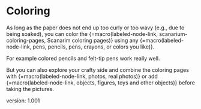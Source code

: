 # Coloring

As long as the paper does not end up too curly or too wavy (e.g., due to being soaked), you can color the {=macro(labeled-node-link, scanarium-coloring-pages, Scanarim coloring pages)} using any {=macro(labeled-node-link, pens, pencils, pens, crayons, or colors you like)}.

For example colored pencils and felt-tip pens work really well.

But you can also explore your crafty side and combine the coloring pages with {=macro(labeled-node-link, photos, real photos)} or add {=macro(labeled-node-link, objects, figures, toys and other objects)} before taking the pictures.


version: 1.001
